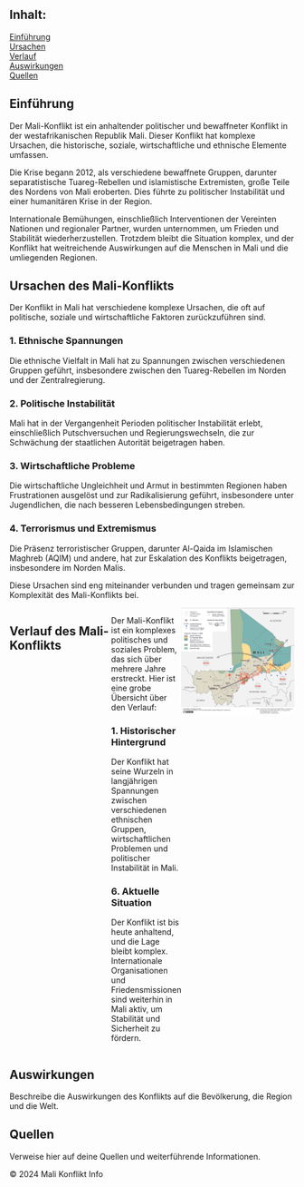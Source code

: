 <html>
<body>
    <h2>Inhalt:</h2>
    <nav>
        <a href="#einführung">Einführung</a> <br>
        <a href="#ursachen">Ursachen</a> <br>
        <a href="#verlauf">Verlauf</a> <br>
        <a href="#auswirkungen">Auswirkungen</a> <br>
        <a href="#quellen">Quellen</a>
    </nav>
    <main>
        <section id="einführung">
            <h2>Einführung</h2>
    <p>Der Mali-Konflikt ist ein anhaltender politischer und bewaffneter Konflikt in der westafrikanischen Republik Mali. Dieser Konflikt hat komplexe Ursachen, die historische, soziale, wirtschaftliche und ethnische         Elemente umfassen.</p>
    <p>Die Krise begann 2012, als verschiedene bewaffnete Gruppen, darunter separatistische Tuareg-Rebellen und islamistische Extremisten, große Teile des Nordens von Mali eroberten. Dies führte zu politischer                Instabilität und einer humanitären Krise in der Region.</p>
    <p>Internationale Bemühungen, einschließlich Interventionen der Vereinten Nationen und regionaler Partner, wurden unternommen, um Frieden und Stabilität wiederherzustellen. Trotzdem bleibt die Situation komplex,            und der Konflikt hat weitreichende Auswirkungen auf die Menschen in Mali und die umliegenden Regionen.</p>
        </section>
        <section id="ursachen">
            <h2>Ursachen des Mali-Konflikts</h2>
            <p>Der Konflikt in Mali hat verschiedene komplexe Ursachen, die oft auf politische, soziale und wirtschaftliche Faktoren zurückzuführen sind.</p>
            <h3>1. Ethnische Spannungen</h3>
            <p>Die ethnische Vielfalt in Mali hat zu Spannungen zwischen verschiedenen Gruppen geführt, insbesondere zwischen den Tuareg-Rebellen im Norden und der Zentralregierung.</p>
            <h3>2. Politische Instabilität</h3>
            <p>Mali hat in der Vergangenheit Perioden politischer Instabilität erlebt, einschließlich Putschversuchen und Regierungswechseln, die zur Schwächung der staatlichen Autorität beigetragen haben.</p>
            <h3>3. Wirtschaftliche Probleme</h3>
            <p>Die wirtschaftliche Ungleichheit und Armut in bestimmten Regionen haben Frustrationen ausgelöst und zur Radikalisierung geführt, insbesondere unter Jugendlichen, die nach besseren Lebensbedingungen                   streben.</p>
            <h3>4. Terrorismus und Extremismus</h3>
            <p>Die Präsenz terroristischer Gruppen, darunter Al-Qaida im Islamischen Maghreb (AQIM) und andere, hat zur Eskalation des Konflikts beigetragen, insbesondere im Norden Malis.</p>
            <p>Diese Ursachen sind eng miteinander verbunden und tragen gemeinsam zur Komplexität des Mali-Konflikts bei.</p>
        </section>
<section id="verlauf">
        <h2>Verlauf des Mali-Konflikts</h2>
     <div class="content">
        <p>Der Mali-Konflikt ist ein komplexes politisches und soziales Problem, das sich über mehrere Jahre erstreckt. Hier ist eine grobe Übersicht über den Verlauf:</p>
         <h3>1. Historischer Hintergrund</h3>
        <p>Der Konflikt hat seine Wurzeln in langjährigen Spannungen zwischen verschiedenen ethnischen Gruppen, wirtschaftlichen Problemen und politischer Instabilität in Mali.</p>
        <!-- Weitere Abschnitte hier... -->
        <h3>6. Aktuelle Situation</h3>
        <p>Der Konflikt ist bis heute anhaltend, und die Lage bleibt komplex. Internationale Organisationen und Friedensmissionen sind weiterhin in Mali aktiv, um Stabilität und Sicherheit zu fördern.</p>
    </div>
    <div class="image-container">
        <img src="Screenshot 2024-01-11 at 13-54-19 Mali_2021 - Mali_2021.pdf.png" alt="Mali-Konflikt" />
    </div>
</section>
        
<style>
    #verlauf {
        display: flex;
        justify-content: space-right;
    }

    .content {
        flex: 1;
    }

    .image-container {
        max-width: 200px;
    }

    .image-container img {
        width: 100%;
        height: auto;
        float: right;
    }
</style>
<section>
        <section id="auswirkungen">
            <h2>Auswirkungen</h2>
            <p>Beschreibe die Auswirkungen des Konflikts auf die Bevölkerung, die Region und die Welt.</p>
        </section>
        <section id="quellen">
            <h2>Quellen</h2>
            <p>Verweise hier auf deine Quellen und weiterführende Informationen.</p>
</section>
    </main>
    <footer>
        <p>&copy; 2024 Mali Konflikt Info</p>
    </footer>
</body>
</html>
